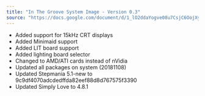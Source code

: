 ```yaml
---
title: "In The Groove System Image - Version 0.3"
source: "https://docs.google.com/document/d/1_lO2ddaYogve08u7CsjC6OojXy36ZfGgo7VCRVkLJhU"
---
```


- Added support for 15kHz CRT displays
- Added Minimaid support
- Added LIT board support
- Added lighting board selector
- Changed to AMD/ATI cards instead of nVidia
- Updated all packages on system (20181108)
- Updated Stepmania 5.1-new to 9c9df4070adcdedffda82eef88d8d767575f3390
- Updated Simply Love to 4.8.1
